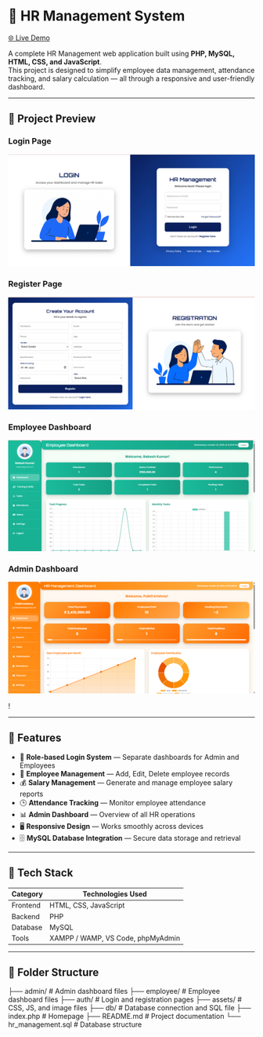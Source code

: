 
# 💼 HR Management System



[🌐 Live Demo](https://hr-management-dashboard.great-site.net)




A complete HR Management web application built using **PHP, MySQL, HTML, CSS, and JavaScript**.  
This project is designed to simplify employee data management, attendance tracking, and salary calculation — all through a responsive and user-friendly dashboard.

---

## 📸 Project Preview

### Login Page
![Login Page](images/Login.png)

### Register Page
![Register Page](images/Register.png)

### Employee Dashboard
![Employee Dashboard](images/Employee_Dashboard.png)

### Admin Dashboard
![Admin Dashboard](images/Admin_Dashboard.png)

!

---

## 🚀 Features

- 🔐 **Role-based Login System** — Separate dashboards for Admin and Employees  
- 👥 **Employee Management** — Add, Edit, Delete employee records  
- 💰 **Salary Management** — Generate and manage employee salary reports  
- 🕒 **Attendance Tracking** — Monitor employee attendance  
- 📊 **Admin Dashboard** — Overview of all HR operations  
- 🖥️ **Responsive Design** — Works smoothly across devices  
- 🗄️ **MySQL Database Integration** — Secure data storage and retrieval  

---

## 🧠 Tech Stack

| Category | Technologies Used |
|-----------|-------------------|
| Frontend  | HTML, CSS, JavaScript |
| Backend   | PHP |
| Database  | MySQL |
| Tools     | XAMPP / WAMP, VS Code, phpMyAdmin |

---

## 📂 Folder Structure
├── admin/ # Admin dashboard files
├── employee/ # Employee dashboard files
├── auth/ # Login and registration pages
├── assets/ # CSS, JS, and image files
├── db/ # Database connection and SQL file
├── index.php # Homepage
├── README.md # Project documentation
└── hr_management.sql # Database structure


